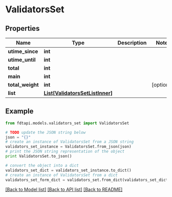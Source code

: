 # ValidatorsSet


## Properties
Name | Type | Description | Notes
------------ | ------------- | ------------- | -------------
**utime_since** | **int** |  | 
**utime_until** | **int** |  | 
**total** | **int** |  | 
**main** | **int** |  | 
**total_weight** | **int** |  | [optional] 
**list** | [**List[ValidatorsSetListInner]**](ValidatorsSetListInner.md) |  | 

## Example

```python
from fdtapi.models.validators_set import ValidatorsSet

# TODO update the JSON string below
json = "{}"
# create an instance of ValidatorsSet from a JSON string
validators_set_instance = ValidatorsSet.from_json(json)
# print the JSON string representation of the object
print ValidatorsSet.to_json()

# convert the object into a dict
validators_set_dict = validators_set_instance.to_dict()
# create an instance of ValidatorsSet from a dict
validators_set_form_dict = validators_set.from_dict(validators_set_dict)
```
[[Back to Model list]](../README.md#documentation-for-models) [[Back to API list]](../README.md#documentation-for-api-endpoints) [[Back to README]](../README.md)


